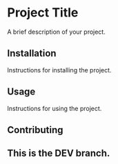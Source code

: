 # Project Title

A brief description of your project.

## Installation

Instructions for installing the project.

## Usage

Instructions for using the project.

## Contributing

## This is the DEV branch.
